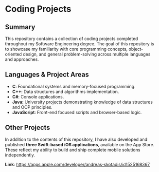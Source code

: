 # Coding Projects
## Summary
This repository contains a collection of coding projects completed throughout my Software Engineering degree. The goal of this repository is to showcase my familiarity with core programming concepts, object-oriented design, and general problem-solving across multiple languages and approaches.

## Languages & Project Areas
- **C**: Foundational systems and memory-focused programming.
- **C++**: Data structures and algorithms implementation.
- **C#**: Console applications.
- **Java**: University projects demonstrating knowledge of data structures and OOP principles.
- **JavaScript**: Front-end focused scripts and browser-based logic.

## Other Projects
In addition to the contents of this repository, I have also developed and published **three Swift-based iOS applications**, available on the App Store. These reflect my ability to build and ship complete mobile solutions independently.

**Link**: https://apps.apple.com/developer/andreas-skotadis/id1525168367
